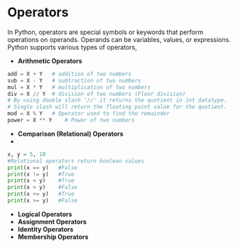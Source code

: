# Operators

In Python, operators are special symbols or keywords that perform operations on operands. Operands can be variables, values, or expressions. Python supports various types of operators,

- **Arithmetic Operators**

```python
add = X + Y   # addition of two numbers
sub = X - Y   # subtraction of two numbers
mul = X * Y   # multiplication of two numbers
div = X // Y  # division of two numbers (Floor division)
# By using double slash '//' it returns the quotient in int datatype.
# Single slash will return the floating point value for the quotient.
mod = X % Y   # Operator used to find the remainder
power = X ** Y    # Power of two numbers

```

- **Comparison (Relational) Operators**
- 

```python
x, y = 5, 10
#Relational operators return boolean values
print(x == y)   #False
print(x != y)   #True
print(x < y)    #True
print(x > y)    #False
print(x <= y)   #True
print(x >= y)   #False
```

- **Logical Operators**
- **Assignment Operators**
- **Identity Operators**
- **Membership Operators**
